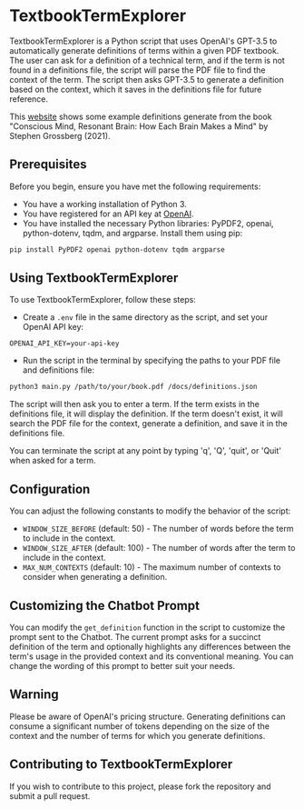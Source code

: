 # TextbookTermExplorer

TextbookTermExplorer is a Python script that uses OpenAI's GPT-3.5 to automatically generate definitions of terms within a given PDF textbook. The user can ask for a definition of a technical term, and if the term is not found in a definitions file, the script will parse the PDF file to find the context of the term. The script then asks GPT-3.5 to generate a definition based on the context, which it saves in the definitions file for future reference.

This [website](https://tonyfu97.github.io/TextbookTermExplorer/) shows some example definitions generate from the book "Conscious Mind, Resonant Brain: How Each Brain Makes a Mind" by Stephen Grossberg (2021).

## Prerequisites

Before you begin, ensure you have met the following requirements:

* You have a working installation of Python 3.
* You have registered for an API key at [OpenAI](https://platform.openai.com/overview).
* You have installed the necessary Python libraries: PyPDF2, openai, python-dotenv, tqdm, and argparse. Install them using pip:

```bash
pip install PyPDF2 openai python-dotenv tqdm argparse
```

## Using TextbookTermExplorer

To use TextbookTermExplorer, follow these steps:

* Create a `.env` file in the same directory as the script, and set your OpenAI API key:

```
OPENAI_API_KEY=your-api-key
```

* Run the script in the terminal by specifying the paths to your PDF file and definitions file:

```bash
python3 main.py /path/to/your/book.pdf /docs/definitions.json
```

The script will then ask you to enter a term. If the term exists in the definitions file, it will display the definition. If the term doesn't exist, it will search the PDF file for the context, generate a definition, and save it in the definitions file.

You can terminate the script at any point by typing 'q', 'Q', 'quit', or 'Quit' when asked for a term.

## Configuration

You can adjust the following constants to modify the behavior of the script:

* `WINDOW_SIZE_BEFORE` (default: 50) - The number of words before the term to include in the context.
* `WINDOW_SIZE_AFTER` (default: 100) - The number of words after the term to include in the context.
* `MAX_NUM_CONTEXTS` (default: 10) - The maximum number of contexts to consider when generating a definition.

## Customizing the Chatbot Prompt

You can modify the `get_definition` function in the script to customize the prompt sent to the Chatbot. The current prompt asks for a succinct definition of the term and optionally highlights any differences between the term's usage in the provided context and its conventional meaning. You can change the wording of this prompt to better suit your needs.

## Warning

Please be aware of OpenAI's pricing structure. Generating definitions can consume a significant number of tokens depending on the size of the context and the number of terms for which you generate definitions.

## Contributing to TextbookTermExplorer

If you wish to contribute to this project, please fork the repository and submit a pull request.